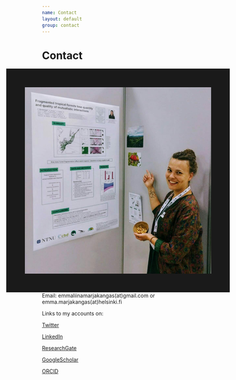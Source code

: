 ```yaml
---
name: Contact
layout: default
group: contact
---
```


<h1 class="page-header text-center"> Contact </h1>

<img src="/static/img/presentation1.jpg" style="float: right;" height="500px" width="500px" border="50px"/>

Email: emmaliinamarjakangas(at)gmail.com or emma.marjakangas(at)helsinki.fi

Links to my accounts on:

[Twitter](http://twitter.com/EmmaMarjakangas)

[LinkedIn](https://www.linkedin.com/in/emma-liina-marjakangas/)

[ResearchGate](https://www.researchgate.net/profile/Emma-Liina-Marjakangas-2)

[GoogleScholar](https://scholar.google.com/citations?user=nkYgsYYAAAAJ&hl=fi&oi=ao)

[ORCID](https://orcid.org/0000-0002-5245-3779)


